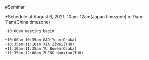 #Seminar 

+Schedule at August 6, 2021, 10am-12am(Japan timezone) or 9am-11am(China timezone)

    +10:00am meeting begin
    
    +10:00am-10:35am GAO Yuan(Osaka)
    +10:35am-11:10am XIA Ziwei(THU)
    +11:10am-11:35am YU Bowen(Osaka)
    +11:35am-12:00am ZHENG Haoxian(THU)





